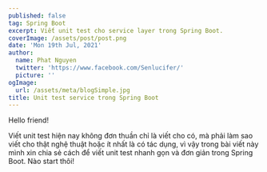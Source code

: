 ```yaml
---
published: false
tag: Spring Boot
excerpt: Viết unit test cho service layer trong Spring Boot.
coverImage: /assets/post/post.png
date: 'Mon 19th Jul, 2021'
author:
  name: Phat Nguyen
  twitter: 'https://www.facebook.com/Senlucifer/'
  picture: ''
ogImage:
  url: /assets/meta/blogSimple.jpg
title: Unit test service trong Spring Boot
---
```

Hello friend!

Viết unit test hiện nay không đơn thuần chỉ là viết cho có, mà phải làm sao viết cho thật nghệ thuật hoặc ít nhất là có tác dụng, vì vậy trong bài viết này mình xin chia sẻ cách để viết unit test nhanh gọn và đơn giản trong Spring Boot. Nào start thôi!
